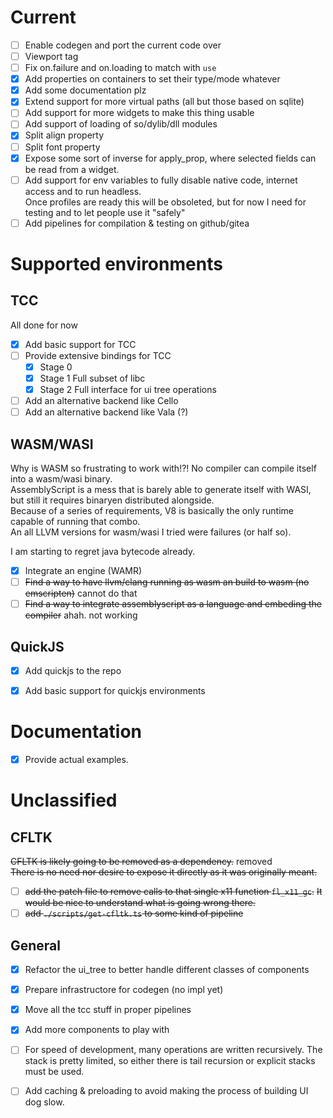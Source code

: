 # Current
- [ ] Enable codegen and port the current code over
- [ ] Viewport tag
- [ ] Fix on.failure and on.loading to match with `use`
- [x] Add properties on containers to set their type/mode whatever
- [x] Add some documentation plz
- [x] Extend support for more virtual paths (all but those based on sqlite)
- [ ] Add support for more widgets to make this thing usable
- [ ] Add support of loading of so/dylib/dll modules
- [x] Split align property
- [ ] Split font property
- [x] Expose some sort of inverse for apply_prop, where selected fields can be read from a widget.
- [ ] Add support for env variables to fully disable native code, internet access and to run headless.  
      Once profiles are ready this will be obsoleted, but for now I need for testing and to let people use it "safely"
- [ ] Add pipelines for compilation  & testing on github/gitea

# Supported environments

## TCC

All done for now

- [x] Add basic support for TCC
- [ ] Provide extensive bindings for TCC
  - [x] Stage 0
  - [x] Stage 1 Full subset of libc
  - [x] Stage 2 Full interface for ui tree operations
- [ ] Add an alternative backend like Cello
- [ ] Add an alternative backend like Vala (?)

## WASM/WASI

Why is WASM so frustrating to work with!?! No compiler can compile itself into a wasm/wasi binary.  
AssemblyScript is a mess that is barely able to generate itself with WASI, but still it requires binaryen distributed alongside.  
Because of a series of requirements, V8 is basically the only runtime capable of running that combo.  
An all LLVM versions for wasm/wasi I tried were failures (or half so).  

I am starting to regret java bytecode already.

- [x] Integrate an engine (WAMR)
- [ ] ~~Find a way to have llvm/clang running as wasm an build to wasm (no emscripten)~~ cannot do that
- [ ] ~~Find a way to integrate assemblyscript as a language and embeding the compiler~~ ahah. not working

## QuickJS

- [x] Add quickjs to the repo
- [x] Add basic support for quickjs environments


# Documentation

- [x] Provide actual examples.

# Unclassified

## CFLTK
~~CFLTK is likely going to be removed as a dependency.~~ removed  
~~There is no need nor desire to expose it directly as it was originally meant.~~

- [ ] ~~add the patch file to remove calls to that single x11 function `fl_x11_gc`.~~
      ~~It would be nice to understand what is going wrong there.~~
- [ ] ~~add `./scripts/get-cfltk.ts` to some kind of pipeline~~

## General
- [x] Refactor the ui_tree to better handle different classes of components
- [x] Prepare infrastructore for codegen (no impl yet)
- [x] Move all the tcc stuff in proper pipelines
- [x] Add more components to play with

- [ ] For speed of development, many operations are written recursively.
      The stack is pretty limited, so either there is tail recursion or explicit stacks must be used.
- [ ] Add caching & preloading to avoid making the process of building UI dog slow.
